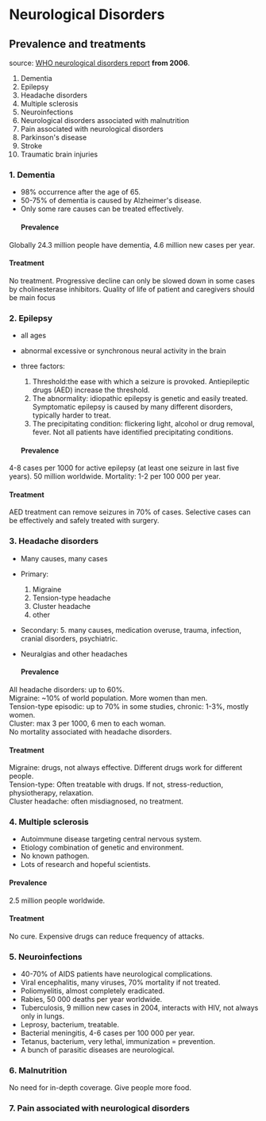# Neurological Disorders
## Prevalence and treatments
source: [WHO neurological disorders report](http://www.who.int/mental_health/neurology/neurological_disorders_report_web.pdf) __from 2006__.

1. Dementia
2. Epilepsy
3. Headache disorders
4. Multiple sclerosis
5. Neuroinfections
6. Neurological disorders associated with malnutrition
7. Pain associated with neurological disorders
8. Parkinson's disease
9. Stroke
10. Traumatic brain injuries

### 1. Dementia
* 98% occurrence after the age of 65.
* 50-75% of dementia is caused by Alzheimer's disease.
* Only some rare causes can be treated effectively.
  #### Prevalence
Globally 24.3 million people have dementia, 4.6 million new cases per year.
  #### Treatment
No treatment. Progressive decline can only be slowed down in some cases by cholinesterase inhibitors.
Quality of life of patient and caregivers should be main focus

### 2. Epilepsy
* all ages
* abnormal excessive or synchronous neural activity in the brain
* three factors:
  1. Threshold:the ease with which a seizure is provoked. Antiepileptic drugs (AED) increase the threshold.
  2. The abnormality: idiopathic epilepsy is genetic and easily treated. Symptomatic epilepsy is caused by many different disorders, typically harder to treat.
  3. The precipitating condition: flickering light, alcohol or drug removal, fever. Not all patients have identified precipitating conditions.

  #### Prevalence  
4-8 cases per 1000 for active epilepsy (at least one seizure in last five years). 50 million worldwide. Mortality: 1-2 per 100 000 per year.
  #### Treatment
AED treatment can remove seizures in 70% of cases. Selective cases can be effectively and safely treated with surgery.

### 3. Headache disorders
* Many causes, many cases
* Primary:
  1. Migraine
  2. Tension-type headache
  3. Cluster headache
  4. other
* Secondary:
  5. many causes, medication overuse, trauma, infection, cranial disorders, psychiatric.
* Neuralgias and other headaches

  #### Prevalence
All headache disorders: up to 60%.  
Migraine: ~10% of world population. More women than men.  
Tension-type episodic: up to 70% in some studies, chronic: 1-3%, mostly women.  
Cluster: max 3 per 1000, 6 men to each woman.  
No mortality associated with headache disorders.
#### Treatment
Migraine: drugs, not always effective. Different drugs work for different people.  
Tension-type: Often treatable with drugs. If not, stress-reduction, physiotherapy, relaxation.  
Cluster headache: often misdiagnosed, no treatment.

### 4. Multiple sclerosis
* Autoimmune disease targeting central nervous system.
* Etiology combination of genetic and environment.
* No known pathogen.
* Lots of research and hopeful scientists.
#### Prevalence
2.5 million people worldwide.
#### Treatment
No cure. Expensive drugs can reduce frequency of attacks.

### 5. Neuroinfections
* 40-70% of AIDS patients have neurological complications.
* Viral encephalitis, many viruses, 70% mortality if not treated.
* Poliomyelitis, almost completely eradicated.
* Rabies, 50 000 deaths per year worldwide.
* Tuberculosis, 9 million new cases in 2004, interacts with HIV, not always only in lungs.
* Leprosy, bacterium, treatable.
* Bacterial meningitis, 4-6 cases per 100 000 per year.
* Tetanus, bacterium, very lethal, immunization = prevention.
* A bunch of parasitic diseases are neurological.

### 6. Malnutrition
No need for in-depth coverage. Give people more food.

### 7. Pain associated with neurological disorders
